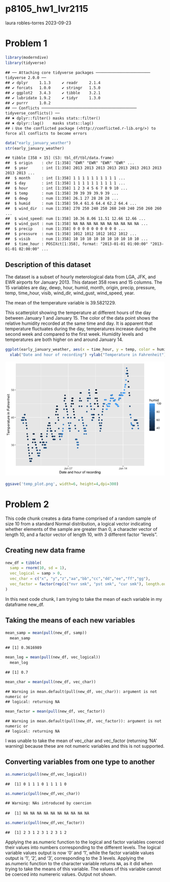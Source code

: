 p8105_hw1_lvr2115
================
laura robles-torres
2023-09-23

# Problem 1

``` r
library(moderndive)
library(tidyverse)
```

    ## ── Attaching core tidyverse packages ──────────────────────── tidyverse 2.0.0 ──
    ## ✔ dplyr     1.1.3     ✔ readr     2.1.4
    ## ✔ forcats   1.0.0     ✔ stringr   1.5.0
    ## ✔ ggplot2   3.4.3     ✔ tibble    3.2.1
    ## ✔ lubridate 1.9.2     ✔ tidyr     1.3.0
    ## ✔ purrr     1.0.2     
    ## ── Conflicts ────────────────────────────────────────── tidyverse_conflicts() ──
    ## ✖ dplyr::filter() masks stats::filter()
    ## ✖ dplyr::lag()    masks stats::lag()
    ## ℹ Use the conflicted package (<http://conflicted.r-lib.org/>) to force all conflicts to become errors

``` r
data("early_january_weather")
str(early_january_weather)
```

    ## tibble [358 × 15] (S3: tbl_df/tbl/data.frame)
    ##  $ origin    : chr [1:358] "EWR" "EWR" "EWR" "EWR" ...
    ##  $ year      : int [1:358] 2013 2013 2013 2013 2013 2013 2013 2013 2013 2013 ...
    ##  $ month     : int [1:358] 1 1 1 1 1 1 1 1 1 1 ...
    ##  $ day       : int [1:358] 1 1 1 1 1 1 1 1 1 1 ...
    ##  $ hour      : int [1:358] 1 2 3 4 5 6 7 8 9 10 ...
    ##  $ temp      : num [1:358] 39 39 39 39.9 39 ...
    ##  $ dewp      : num [1:358] 26.1 27 28 28 28 ...
    ##  $ humid     : num [1:358] 59.4 61.6 64.4 62.2 64.4 ...
    ##  $ wind_dir  : num [1:358] 270 250 240 250 260 240 240 250 260 260 ...
    ##  $ wind_speed: num [1:358] 10.36 8.06 11.51 12.66 12.66 ...
    ##  $ wind_gust : num [1:358] NA NA NA NA NA NA NA NA NA NA ...
    ##  $ precip    : num [1:358] 0 0 0 0 0 0 0 0 0 0 ...
    ##  $ pressure  : num [1:358] 1012 1012 1012 1012 1012 ...
    ##  $ visib     : num [1:358] 10 10 10 10 10 10 10 10 10 10 ...
    ##  $ time_hour : POSIXct[1:358], format: "2013-01-01 01:00:00" "2013-01-01 02:00:00" ...

## Description of this dataset

The dataset is a subset of hourly meterological data from LGA, JFK, and
EWR airports for January 2013. This dataset 358 rows and 15 columns. The
15 variables are day, dewp, hour, humid, month, origin, precip,
pressure, temp, time_hour, visib, wind_dir, wind_gust, wind_speed, year.

The mean of the temperature variable is 39.5821229.

This scatterplot showing the temperature at different hours of the day
between January 1 and January 15. The color of the data point shows the
relative humidity recorded at the same time and day. It is apparent that
temperature fluctuates during the day, temperatures increase during the
second week and compared to the first week. Humidity levels and
temperatures are both higher on and around January 14.

``` r
ggplot(early_january_weather, aes(x = time_hour, y = temp, color = humid)) + geom_point() +
  xlab("Date and hour of recording") +ylab("Temperature in Fahrenheit")
```

![](p8105_hw1_lvr2115_files/figure-gfm/scatterplot-1.png)<!-- -->

``` r
ggsave('temp_plot.png', width=6, height=4,dpi=300)
```

# Problem 2

This code chunk creates a data frame comprised of a random sample of
size 10 from a standard Normal distribution, a logical vector indicating
whether elements of the sample are greater than 0, a character vector of
length 10, and a factor vector of length 10, with 3 different factor
“levels”.

## Creating new data frame

``` r
new_df = tibble(
  samp = rnorm(10, sd = 1),
  vec_logical = samp > 0,
  vec_char = c("x", "y","z","aa","bb","cc","dd","ee","ff","gg"),
  vec_factor = factor(rep(c("nvr smk", "pst smk", "cur smk"), length.out = 10))
)
```

In this next code chunk, I am trying to take the mean of each variable
in my dataframe new_df.

## Taking the means of each new variables

``` r
mean_samp = mean(pull(new_df, samp))
  mean_samp
```

    ## [1] 0.3616989

``` r
mean_log = mean(pull(new_df, vec_logical))
  mean_log
```

    ## [1] 0.7

``` r
mean_char = mean(pull(new_df, vec_char))
```

    ## Warning in mean.default(pull(new_df, vec_char)): argument is not numeric or
    ## logical: returning NA

``` r
mean_factor = mean(pull(new_df, vec_factor))
```

    ## Warning in mean.default(pull(new_df, vec_factor)): argument is not numeric or
    ## logical: returning NA

I was unable to take the mean of vec_char and vec_factor (returning ‘NA’
warning) because these are not numeric variables and this is not
supported.

## Converting variables from one type to another

``` r
as.numeric(pull(new_df,vec_logical))
```

    ##  [1] 0 1 1 1 0 1 1 1 1 0

``` r
as.numeric(pull(new_df,vec_char))
```

    ## Warning: NAs introduced by coercion

    ##  [1] NA NA NA NA NA NA NA NA NA NA

``` r
as.numeric(pull(new_df,vec_factor))
```

    ##  [1] 2 3 1 2 3 1 2 3 1 2

Applying the as.numeric function to the logical and factor variables
coerced their values into numbers corresponding to the different levels.
The logical variable values output is now ‘0’ and ‘1’, while the factor
variable values output is ‘1’, ‘2’, and ‘3’, corresponding to the 3
levels. Applying the as.numeric function to the character variable
returns `NA`, as it did when trying to take the means of this variable.
The values of this variable cannot be coerced into numereric values.
Output not shown.
